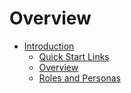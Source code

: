 # Overview

<!-- USE THIS SUMMARY FILE FOR PDF GENERATION ONLY -->

* [Introduction](README.md)
  * [Quick Start Links](vic_quickstart.md)
  * [Overview](introduction.md)
  * [Roles and Personas](roles_and_personas.md)